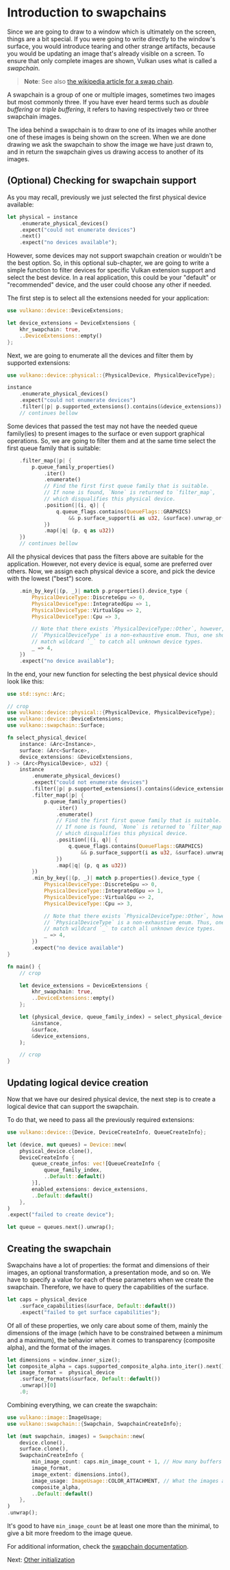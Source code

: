 # Introduction to swapchains

Since we are going to draw to a window which is ultimately on the screen, things are a bit special.
If you were going to write directly to the window's surface, you would introduce tearing and other
strange artifacts, because you would be updating an image that's already visible on a screen.
To ensure that only complete images are shown, Vulkan uses what is called a *swapchain*.

> **Note**: See also [the wikipedia article for a swap 
> chain](https://en.wikipedia.org/wiki/Swap_Chain).

A swapchain is a group of one or multiple images, sometimes two images but most commonly three. If
you have ever heard terms such as *double buffering* or *triple buffering*, it refers to having
respectively two or three swapchain images.

The idea behind a swapchain is to draw to one of its images while another one of these images is
being shown on the screen. When we are done drawing we ask the swapchain to show the image we have
just drawn to, and in return the swapchain gives us drawing access to another of its images.

## (Optional) Checking for swapchain support

As you may recall, previously we just selected the first physical device available:

```rust
let physical = instance
    .enumerate_physical_devices()
    .expect("could not enumerate devices")
    .next()
    .expect("no devices available");
```

However, some devices may not support swapchain creation or wouldn't be the best option. So, in 
this optional sub-chapter, we are going to write a simple function to filter devices for specific 
Vulkan extension support and select the best device. In a real application, this could be your 
"default" or "recommended" device, and the user could choose any other if needed.

The first step is to select all the extensions needed for your application:

```rust
use vulkano::device::DeviceExtensions;

let device_extensions = DeviceExtensions {
    khr_swapchain: true,
    ..DeviceExtensions::empty()
};
```

Next, we are going to enumerate all the devices and filter them by supported extensions:

```rust
use vulkano::device::physical::{PhysicalDevice, PhysicalDeviceType};

instance
    .enumerate_physical_devices()
    .expect("could not enumerate devices")
    .filter(|p| p.supported_extensions().contains(&device_extensions))
    // continues bellow
```

Some devices that passed the test may not have the needed queue family(ies) to present images to 
the surface or even support graphical operations. So, we are going to filter them and at the same 
time select the first queue family that is suitable:

```rust
    .filter_map(|p| {
        p.queue_family_properties()
            .iter()
            .enumerate()
            // Find the first first queue family that is suitable.
            // If none is found, `None` is returned to `filter_map`,
            // which disqualifies this physical device.
            .position(|(i, q)| {
                q.queue_flags.contains(QueueFlags::GRAPHICS)
                    && p.surface_support(i as u32, &surface).unwrap_or(false)
            })
            .map(|q| (p, q as u32))
    })
    // continues bellow
```

All the physical devices that pass the filters above are suitable for the application.
However, not every device is equal, some are preferred over others. Now, we assign each
physical device a score, and pick the device with the lowest ("best") score.

```rust
    .min_by_key(|(p, _)| match p.properties().device_type {
        PhysicalDeviceType::DiscreteGpu => 0,
        PhysicalDeviceType::IntegratedGpu => 1,
        PhysicalDeviceType::VirtualGpu => 2,
        PhysicalDeviceType::Cpu => 3,

        // Note that there exists `PhysicalDeviceType::Other`, however,
        // `PhysicalDeviceType` is a non-exhaustive enum. Thus, one should
        // match wildcard `_` to catch all unknown device types.
        _ => 4,
    })
    .expect("no device available");
```

In the end, your new function for selecting the best physical device should look like this:

```rust
use std::sync::Arc;

// crop
use vulkano::device::physical::{PhysicalDevice, PhysicalDeviceType};
use vulkano::device::DeviceExtensions;
use vulkano::swapchain::Surface;

fn select_physical_device(
    instance: &Arc<Instance>,
    surface: &Arc<Surface>,
    device_extensions: &DeviceExtensions,
) -> (Arc<PhysicalDevice>, u32) {
    instance
        .enumerate_physical_devices()
        .expect("could not enumerate devices")
        .filter(|p| p.supported_extensions().contains(&device_extensions))
        .filter_map(|p| {
            p.queue_family_properties()
                .iter()
                .enumerate()
                // Find the first first queue family that is suitable.
                // If none is found, `None` is returned to `filter_map`,
                // which disqualifies this physical device.
                .position(|(i, q)| {
                    q.queue_flags.contains(QueueFlags::GRAPHICS)
                        && p.surface_support(i as u32, &surface).unwrap_or(false)
                })
                .map(|q| (p, q as u32))
        })
        .min_by_key(|(p, _)| match p.properties().device_type {
            PhysicalDeviceType::DiscreteGpu => 0,
            PhysicalDeviceType::IntegratedGpu => 1,
            PhysicalDeviceType::VirtualGpu => 2,
            PhysicalDeviceType::Cpu => 3,

            // Note that there exists `PhysicalDeviceType::Other`, however,
            // `PhysicalDeviceType` is a non-exhaustive enum. Thus, one should
            // match wildcard `_` to catch all unknown device types.
            _ => 4,
        })
        .expect("no device available")
}

fn main() {
    // crop

    let device_extensions = DeviceExtensions {
        khr_swapchain: true,
        ..DeviceExtensions::empty()
    };

    let (physical_device, queue_family_index) = select_physical_device(
        &instance, 
        &surface, 
        &device_extensions,
    );

    // crop
}
```

## Updating logical device creation

Now that we have our desired physical device, the next step is to create a logical device that can 
support the swapchain.

To do that, we need to pass all the previously required extensions:

```rust
use vulkano::device::{Device, DeviceCreateInfo, QueueCreateInfo};

let (device, mut queues) = Device::new(
    physical_device.clone(),
    DeviceCreateInfo {
        queue_create_infos: vec![QueueCreateInfo {
            queue_family_index,
            ..Default::default()
        }],
        enabled_extensions: device_extensions,
        ..Default::default()
    },
)
.expect("failed to create device");

let queue = queues.next().unwrap();
```

## Creating the swapchain

Swapchains have a lot of properties: the format and dimensions of their images, an optional
transformation, a presentation mode, and so on. We have to specify a value for each of these
parameters when we create the swapchain. Therefore, we have to query the
capabilities of the surface.

```rust
let caps = physical_device
    .surface_capabilities(&surface, Default::default())
    .expect("failed to get surface capabilities");
```

Of all of these properties, we only care about some of them, mainly the dimensions of the image 
(which have to be constrained between a minimum and a maximum), the behavior when it comes to 
transparency (composite alpha), and the format of the images.

```rust
let dimensions = window.inner_size();
let composite_alpha = caps.supported_composite_alpha.into_iter().next().unwrap();
let image_format =  physical_device
    .surface_formats(&surface, Default::default())
    .unwrap()[0]
    .0;
```

Combining everything, we can create the swapchain:

```rust
use vulkano::image::ImageUsage;
use vulkano::swapchain::{Swapchain, SwapchainCreateInfo};

let (mut swapchain, images) = Swapchain::new(
    device.clone(),
    surface.clone(),
    SwapchainCreateInfo {
        min_image_count: caps.min_image_count + 1, // How many buffers to use in the swapchain
        image_format,
        image_extent: dimensions.into(),
        image_usage: ImageUsage::COLOR_ATTACHMENT, // What the images are going to be used for
        composite_alpha,
        ..Default::default()
    },
)
.unwrap();
```

It's good to have `min_image_count` be at least one more than the minimal, to give a bit more 
freedom to the image queue.

For additional information, check the
[swapchain documentation](https://docs.rs/vulkano/0.34.0/vulkano/swapchain/index.html#swapchains).

Next: [Other initialization](03-other-initialization.html)
